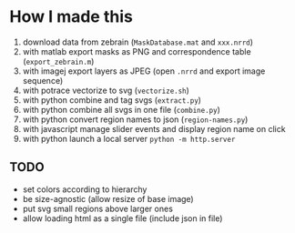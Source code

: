 # How I made this

1. download data from zebrain (`MaskDatabase.mat` and `xxx.nrrd`)
2. with matlab export masks as PNG and correspondence table (`export_zebrain.m`)
3. with imagej export layers as JPEG (open `.nrrd` and export image sequence)
4. with potrace vectorize to svg (`vectorize.sh`)
5. with python combine and tag svgs (`extract.py`)
6. with python combine all svgs in one file (`combine.py`)
7. with python convert region names to json (`region-names.py`)
8. with javascript manage slider events and display region name on click
9. with python launch a local server `python -m http.server`


## TODO
- set colors according to hierarchy
- be size-agnostic (allow resize of base image)
- put svg small regions above larger ones
- allow loading html as a single file (include json in file)
